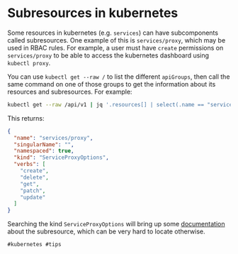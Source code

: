# Subresources in kubernetes

Some resources in kubernetes (e.g. `services`) can have subcomponents called
subresources. One example of this is `services/proxy`, which may be used in
RBAC rules. For example, a user must have `create` permissions on
`services/proxy` to be able to access the kubernetes dashboard using `kubectl
proxy`.

You can use `kubectl get --raw /` to list the different `apiGroups`, then call
the same command on one of those groups to get the information about its
resources and subresources. For example:

```bash
kubectl get --raw /api/v1 | jq '.resources[] | select(.name == "services/proxy")'
```

This returns:

```json
{
  "name": "services/proxy",
  "singularName": "",
  "namespaced": true,
  "kind": "ServiceProxyOptions",
  "verbs": [
    "create",
    "delete",
    "get",
    "patch",
    "update"
  ]
}
```

Searching the kind `ServiceProxyOptions` will bring up some
[documentation](https://github.com/godaddy/kubernetes-client/blob/master/docs/1.12/ServiceProxyOptions.md)
about the subresource, which can be very hard to locate otherwise.

    #kubernetes #tips
